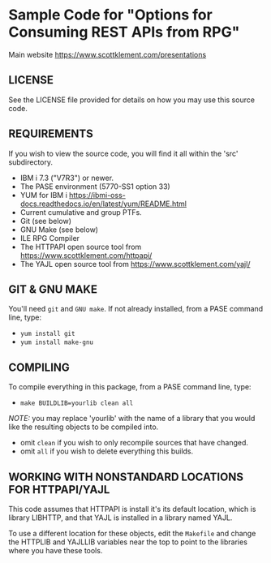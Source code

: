 # Sample Code for "Options for Consuming REST APIs from RPG"

Main website https://www.scottklement.com/presentations

LICENSE
---------------------------------------------------------------------
See the LICENSE file provided for details on how you may use this 
source code.

REQUIREMENTS
---------------------------------------------------------------------
If you wish to view the source code, you will find it all within the 
'src' subdirectory.

- IBM i 7.3 ("V7R3") or newer.
- The PASE environment (5770-SS1 option 33)
- YUM for IBM i https://ibmi-oss-docs.readthedocs.io/en/latest/yum/README.html
- Current cumulative and group PTFs.
- Git (see below)
- GNU Make (see below)
- ILE RPG Compiler
- The HTTPAPI open source tool from https://www.scottklement.com/httpapi/
- The YAJL open source tool from https://www.scottklement.com/yajl/

GIT & GNU MAKE
---------------------------------------------------------------------
You'll need `git` and `GNU make`. If not already installed, from a 
PASE command line, type:

 - `yum install git`
 - `yum install make-gnu`

COMPILING
---------------------------------------------------------------------
To compile everything in this package, from a PASE command line, type:

 - `make BUILDLIB=yourlib clean all`

*NOTE:* you may replace 'yourlib' with the name of a library that
you would like the resulting objects to be compiled into.

 - omit `clean` if you wish to only recompile sources that have changed.
 - omit `all` if you wish to delete everything this builds.

WORKING WITH NONSTANDARD LOCATIONS FOR HTTPAPI/YAJL
---------------------------------------------------------------------
This code assumes that HTTPAPI is install it's its default location,
which is library LIBHTTP, and that YAJL is installed in a library named
YAJL.

To use a different location for these objects, edit the `Makefile`
and change the HTTPLIB and YAJLLIB variables near the top to point to
the libraries where you have these tools.
